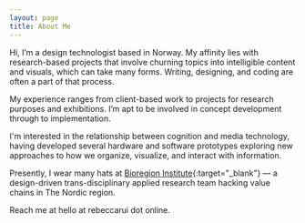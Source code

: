 ```yaml
---
layout: page
title: About Me
---
```


Hi, I’m a design technologist based in Norway. My affinity lies with research-based projects that involve churning topics into intelligible content and visuals, which can take many forms. Writing, designing, and coding are often a part of that process.

<!-- Writing is an activity through which I think, and designing is how ideas take shape. I see coding not only as a means for creative output but as a form of practical engagement through which theoretical understanding can emerge. -->


My experience ranges from client-based work to projects for research purposes and exhibitions. I’m apt to be involved in concept development through to implementation.

I'm interested in the relationship between cognition and media technology, having developed several hardware and software prototypes exploring new approaches to how we organize, visualize, and interact with information.

Presently, I wear many hats at [Bioregion Institute](https://bioregion.institute){:target="_blank"} — a design-driven trans-disciplinary applied research team hacking value chains in The Nordic region.

Reach me at hello at rebeccarui dot online.

<!-- <div style="padding:56.25% 0 0 0;position:relative;"><iframe src="https://player.vimeo.com/video/191818024?h=ce3cfce55b" style="position:absolute;top:0;left:0;width:100%;height:100%;" frameborder="0" allow="autoplay; fullscreen; picture-in-picture" allowfullscreen></iframe></div><script src="https://player.vimeo.com/api/player.js"></script> -->
